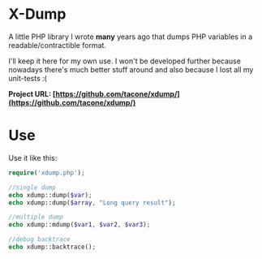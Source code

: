 X-Dump
=========

A little PHP library I wrote **many** years ago that dumps PHP variables in a readable/contractible format.

I'll keep it here for my own use. I won't be developed further because nowadays there's much better stuff 
around and also because I lost all my unit-tests :(

**Project URL: [https://github.com/tacone/xdump/](https://github.com/tacone/xdump/)**

Use
====

Use it like this:

```php
require('xdump.php');

//single dump
echo xdump::dump($var);
echo xdump::dump($array, "Long query result");

//multiple dump
echo xdump::mdump($var1, $var2, $var3);

//debug backtrace
echo xdump::backtrace();
```

